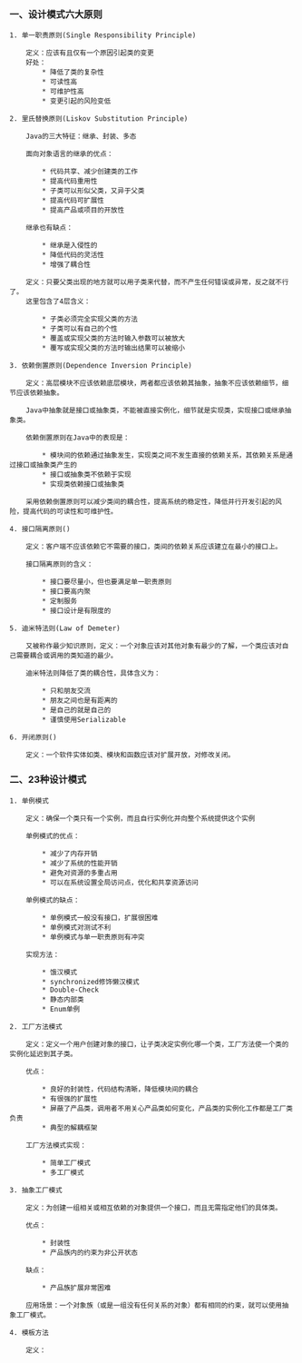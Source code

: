 ### 一、设计模式六大原则

    1. 单一职责原则(Single Responsibility Principle) 

        定义：应该有且仅有一个原因引起类的变更
        好处：
            * 降低了类的复杂性
            * 可读性高
            * 可维护性高
            * 变更引起的风险变低

    2. 里氏替换原则(Liskov Substitution Principle)

        Java的三大特征：继承、封装、多态

        面向对象语言的继承的优点：

            * 代码共享、减少创建类的工作
            * 提高代码重用性
            * 子类可以形似父类，又异于父类
            * 提高代码可扩展性
            * 提高产品或项目的开放性

        继承也有缺点：

            * 继承是入侵性的
            * 降低代码的灵活性
            * 增强了耦合性

        定义：只要父类出现的地方就可以用子类来代替，而不产生任何错误或异常，反之就不行了。
        这里包含了4层含义：

            * 子类必须完全实现父类的方法
            * 子类可以有自己的个性
            * 覆盖或实现父类的方法时输入参数可以被放大
            * 覆写或实现父类的方法时输出结果可以被缩小

    3. 依赖倒置原则(Dependence Inversion Principle)

        定义：高层模块不应该依赖底层模块，两者都应该依赖其抽象，抽象不应该依赖细节，细节应该依赖抽象。

        Java中抽象就是接口或抽象类，不能被直接实例化，细节就是实现类，实现接口或继承抽象类。

        依赖倒置原则在Java中的表现是：

            * 模块间的依赖通过抽象发生，实现类之间不发生直接的依赖关系，其依赖关系是通过接口或抽象类产生的
            * 接口或抽象类不依赖于实现
            * 实现类依赖接口或抽象类
        
        采用依赖倒置原则可以减少类间的耦合性，提高系统的稳定性，降低并行开发引起的风险，提高代码的可读性和可维护性。

    4. 接口隔离原则()

        定义：客户端不应该依赖它不需要的接口，类间的依赖关系应该建立在最小的接口上。

        接口隔离原则的含义：

            * 接口要尽量小，但也要满足单一职责原则
            * 接口要高内聚
            * 定制服务
            * 接口设计是有限度的

    5. 迪米特法则(Law of Demeter)

        又被称作最少知识原则，定义：一个对象应该对其他对象有最少的了解，一个类应该对自己需要耦合或调用的类知道的最少。

        迪米特法则降低了类的耦合性，具体含义为：

            * 只和朋友交流
            * 朋友之间也是有距离的
            * 是自己的就是自己的
            * 谨慎使用Serializable

    6. 开闭原则()

        定义：一个软件实体如类、模块和函数应该对扩展开放，对修改关闭。

### 二、23种设计模式

    1. 单例模式

        定义：确保一个类只有一个实例，而且自行实例化并向整个系统提供这个实例

        单例模式的优点：

            * 减少了内存开销
            * 减少了系统的性能开销
            * 避免对资源的多重占用
            * 可以在系统设置全局访问点，优化和共享资源访问
        
        单例模式的缺点：

            * 单例模式一般没有接口，扩展很困难
            * 单例模式对测试不利
            * 单例模式与单一职责原则有冲突

        实现方法：

            * 饿汉模式
            * synchronized修饰懒汉模式
            * Double-Check
            * 静态内部类
            * Enum单例

    2. 工厂方法模式

        定义：定义一个用户创建对象的接口，让子类决定实例化哪一个类，工厂方法使一个类的实例化延迟到其子类。

        优点：

            * 良好的封装性，代码结构清晰，降低模块间的耦合
            * 有很强的扩展性
            * 屏蔽了产品类，调用者不用关心产品类如何变化，产品类的实例化工作都是工厂类负责
            * 典型的解耦框架

        工厂方法模式实现：

            * 简单工厂模式
            * 多工厂模式

    3. 抽象工厂模式

        定义：为创建一组相关或相互依赖的对象提供一个接口，而且无需指定他们的具体类。

        优点：

            * 封装性
            * 产品族内的约束为非公开状态
     
        缺点：

            * 产品族扩展非常困难

        应用场景：一个对象族（或是一组没有任何关系的对象）都有相同的约束，就可以使用抽象工厂模式。

    4. 模板方法

        定义：